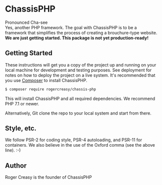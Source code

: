 # ChassisPHP

Pronounced Cha-see <br>
Yes, another PHP framework. The goal with ChassisPHP is to be a framework that simplifies the process of creating a brouchure-type website.
**We are just getting started. This package is not yet production-ready!**

## Getting Started

These instructions will get you a copy of the project up and running on your local machine for development and testing purposes. See deployment for notes on how to deploy the project on a live system.
It's recommended that you use [Composer](https://getcomposer.org/) to install ChassisPHP.

```bash
$ composer require rogercreasy/chassis-php
```
This will install ChassisPHP and all required dependencies. We recommend PHP 7.1 or newer.

Alternatively, Git clone the repo to your local system and start from there.

## Style, etc.
We follow PSR-2 for coding style, PSR-4 autoloading, and PSR-11 for containers.
We also believe in the use of the Oxford comma (see the above line).  :-)

## Author

Roger Creasy is the founder of ChassisPHP
